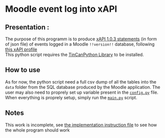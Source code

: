 # Moodle event log into xAPI
## Presentation :
The purpose of this programm is to produce [xAPI 1.0.3 statements](https://github.com/adlnet/xAPI-Spec/blob/master/xAPI-About.md#partone) (in form of json file)
of events logged in a Moodle `!!version!!` database, following [this xAPI profile](https://profiles.adlnet.gov/organization/76fcc051-ef64-4ba4-bfb4-b8035a7d1bf7/profile/e04ed3e2-8927-49c1-a296-2b210d6f269a/version/59c38ed7-428d-44bd-a6c8-bda383a56a92)  
This python script requires the [TinCanPython Library](http://rusticisoftware.github.io/TinCanPython/) to be installed.

## How to use
As for now, the python script need a full csv dump of all the tables into the `data` folder from the SQL database produced by the Moodle application. 
The user may also need to proprely set up variable present in the [`config.py`](app_xapi/config.py) file.
When everything is proprely setup, simply run the [`main.py`](app_xapi/main.py) script.

## Notes 
This work is incomplete, see [the implementation instruction file](IMPLEMENTATIONS.md) to see how the whole program should work